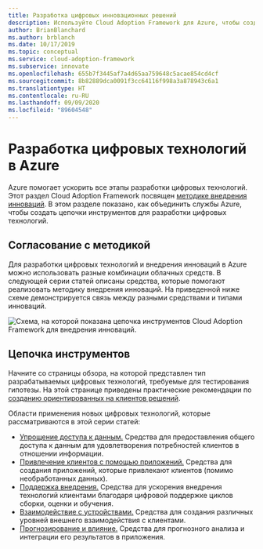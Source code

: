 ```yaml
---
title: Разработка цифровых инновационных решений
description: Используйте Cloud Adoption Framework для Azure, чтобы создать методологию внедрения инноваций и цепочку инструментов для разработки новых цифровых технологий.
author: BrianBlanchard
ms.author: brblanch
ms.date: 10/17/2019
ms.topic: conceptual
ms.service: cloud-adoption-framework
ms.subservice: innovate
ms.openlocfilehash: 655b7f3445af7a4d65aa759648c5acae854cd4cf
ms.sourcegitcommit: 8b82889dca0091f3cc64116f998a3a878943c6a1
ms.translationtype: HT
ms.contentlocale: ru-RU
ms.lasthandoff: 09/09/2020
ms.locfileid: "89604548"
---
```

# <a name="develop-digital-inventions-in-azure"></a>Разработка цифровых технологий в Azure

Azure помогает ускорить все этапы разработки цифровых технологий. Этот раздел Cloud Adoption Framework посвящен [методике внедрения инноваций](../considerations/index.md). В этом разделе показано, как объединить службы Azure, чтобы создать цепочки инструментов для разработки цифровых технологий.

## <a name="alignment-to-the-methodology"></a>Согласование с методикой

Для разработки цифровых технологий и внедрения инноваций в Azure можно использовать разные комбинации облачных средств. В следующей серии статей описаны средства, которые помогают реализовать методику внедрения инноваций. На приведенной ниже схеме демонстрируется связь между разными средствами и типами инноваций.

![Схема, на которой показана цепочка инструментов Cloud Adoption Framework для внедрения инноваций.](../../_images/innovate/innovate-toolchain.png)

## <a name="toolchain"></a>Цепочка инструментов

Начните со страницы обзора, на которой представлен тип разрабатываемых цифровых технологий, требуемые для тестирования гипотезы. На этой странице приведены практические рекомендации по [созданию ориентированных на клиентов решений](../considerations/build.md).

Области применения новых цифровых технологий, которые рассматриваются в этой серии статей:

- [Упрощение доступа к данным.](./data.md) Средства для предоставления общего доступа к данным для удовлетворения потребностей клиентов в отношении информации.
- [Привлечение клиентов с помощью приложений.](./apps.md) Средства для создания приложений, которые привлекают клиентов (помимо необработанных данных).
- [Поддержка внедрения.](./ci-cd.md) Средства для ускорения внедрения технологий клиентами благодаря цифровой поддержке циклов сборки, оценки и обучения.
- [Взаимодействие с устройствами.](./devices.md) Средства для создания различных уровней внешнего взаимодействия с клиентами.
- [Прогнозирование и влияние.](./predict.md) Средства для прогнозного анализа и интеграции его результатов в приложения.
